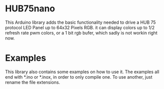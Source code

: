 # HUB75nano
This Arduino library adds the basic functionality needed to drive a HUB 75 protocol LED Panel up to 64x32 Pixels RGB.
it can display colors up to 1/2 refresh rate pwm colors, or a 1 bit rgb bufer, which sadly is not workin right now.

# Examples
This library also contains some examples on how to use it. The examples all end with *.ino or *.inox, in order to only compile one. To use another, just rename the file extensions.

